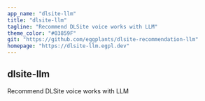 ```yaml
---
app_name: "dlsite-llm"
title: "dlsite-llm"
tagline: "Recommend DLSite voice works with LLM"
theme_color: "#03859F"
git: "https://github.com/eggplants/dlsite-recommendation-llm"
homepage: "https://dlsite-llm.egpl.dev"
---
```


## dlsite-llm

Recommend DLSite voice works with LLM
